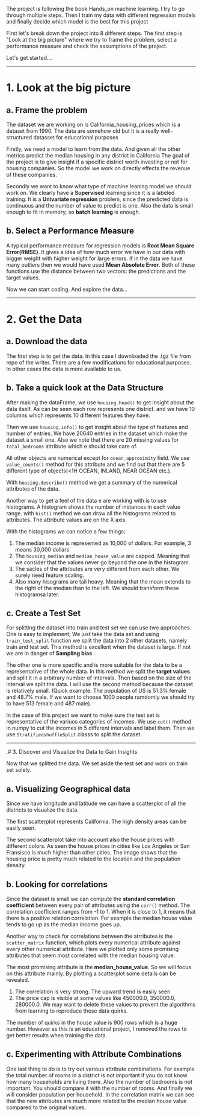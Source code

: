 The project is following the book Hands_on machine learning. I try to go through multiple steps. Then I train my data with different regression models and finally decide which model is the best for this project

First let's break down the project into 8 different steps.
The first step is "Look at the big picture" where we try to frame the problem, select a performance measure and check the assumptions of the project.

Let's get started....


-------------------------------------------------------------------------------------------

# 1. Look at the big picture

## a. Frame the problem

The dataset we are working on is California_housing_prices which is a dataset from 1990. The data are somehow old but it is a really well-structured datasset for educational purposes

Firstly, we need a model to learn from the data. And given all the other metrics predict the median housing in any district in California
The goal of the project is to give insight if a specific district worth investing or not for housing companies. So the model we work on directly effects the revenue of these companies. 

Secondly we want to know what type of machine leaning model we should work on. We clearly have a **Supervised** learning since it is a labeled training. It is a **Univariate regression** problem, since the predicted data is continuous and the number of value to predict is one. Also the data is small enough to fit in memory, so **batch learning** is enough.

## b. Select a Performance Measure

A typical performance measure for regression models is **Root Mean Square Error(RMSE)**. It gives a idea of how much error we have in our data with bigger weight with higher weight for large errors. 
If in the data we have many outliers then we would have used **Mean Absolute Error**. Both of these functions use the distance between two vectors: the predictions and the target values. 

Now we can start coding. And explore the data...

-------------------------------------------------------------------------------------------

# 2. Get the Data

## a. Download the data

The first step is to get the data. In this case I downloaded the .tgz file from repo of the writer. There are a few modifications for educational purposes.
In other cases the data is more available to us.

## b. Take a quick look at the Data Structure

After making the dataFrame, we use `housing.head()` to get insight about the data itself. As can be seen each row represents one district. and we have 10 columns which represents 10 different features they have. 

Then we use `housing.info()` to get insight about the type of features and number of entries. We have 20640 entries in the dataset which make the dataset a small one. Also we note that there are 20 missing values for `total_bedrooms` attribute which e should take care of.

All other objects are numerical except for `ocean_approximity` field. We use `value_counts()` method for this attribute and we find out that there are 5 different type of objects(<1H OCEAN, INLAND, NEAR OCEAN etc.). 

With `housing.describe()` method we get a summary of the numerical attributes of the data.

Another way to get a feel of the data e are working with is to use histograms. A histogram shows the number of instances in each value range. with `hist()` method we can draw all the histograms related to attributes. The attribute values are on the X axis.

With the histograms we can notice a few things: 
 
 1. The median income is represented as 10,000 of dollars. For example, 3 means 30,000 dollars
 2. The `housing_median` and `median_house_value` are capped. Meaning that we consider that the values never go beyond the one in the histogram.
 3. The sacles of the attributes are very different from each other. We surely need feature scaling.
 4. Also many hisograms are tail heavy. Meaning that the mean extends to the right of the median than to the left. We should transform these histogramsa later.

## c. Create a Test Set

For splitting the dataset into train and test set we can use two approaches. One is easy to implement; We just take the data set and using `train_test_split` function we split the data into 2 other datasets, namely train and test set. This method is excellent when the dataset is large. If not we are in danger of **Sampling bias** .

The other one is more specific and is more suitable for the data to be a representative of the whole data. In this method we split the **target values** and split it in a arbitrary number of intervals. Then based on the size of the interval we split the data. I will use the second method because the dataset is relatively small. (Quick example: The population of US is 51.3% female and 48.7% male. If we want to choose 1000 people ramdomly we should try to have 513 female and 487 male).

In the case of this project we want to make sure the test set is representative of the variuos categories of incomes. We use `cut()` method in numpy to cut the incomes in 5 different intervals and label them. Then we use `StratifiedshuffleSplit` classs to split the dataset. 

-----------------------------------------------------------------------------------------
.# 3. Discover and Visualize the Data to Gain Insights

Now that we splitted the data. We set aside the test set and work on train set solely. 

## a. Visualizing Geographical data

Since we have longitude and latitude we can have a scatterplot of all the districts to visualize the data.

The first scatterplot represents California. The high density areas can be easily seen.

The second scatterplot take into account also the house prices with different colors. As seen the house prices in cities like Los Angeles or San Fransisco is much higher than other cities. The image shows that the housing price is pretty much related to the location and the population density. 

## b. Looking for correlations

Since the dataset is small we can compute the **standard correlation coefficient** between every pair of attributes using the `corr()` method. 
The correlation coefficient ranges from -1 to 1. When it is close to 1, it means that there is a positive relation correlation. For example the median house value tends to go up as the median income goes up.

Another way to check for correlations between the atrributes is the `scatter_matrix` function, which plots every numerical attribute against every other numerical attribute. Here we plotted only some promising attributes that seem most correlated with the median housing value.   

The most promising attribute is the **median_house_value**. So we will focus on this attribute mainly. By plotting a scatterplot some details can be revealed. 

 1. The correlation is very strong. The upward trend is easily seen
 2. The price cap is visible at some values like 450000.0, 350000.0, 280000.0. We may want to delete these values to prevent the algorithms from learning to reproduce these data quirks.

The number of quirks in the house value is 900 rows which is a huge number. However as this is an educational project, I removed the rows to get better results when training the data.

## c. Experimenting with Attribute Combinations

One last thing to do is to try out various attribute combinations. For example the total number of rooms in a district is not important if you do not know how many households are living there. Also the number of bedrooms is not important. You should compare it with the number of rooms. And finally we will consider population per household.
In the correlation matrix we can see that the new attributes are much more related to the median house value compared to the original values.









